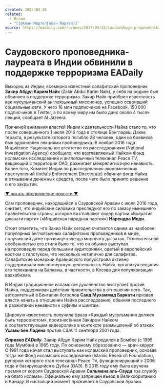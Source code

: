 ```yaml
---
created: 2025-03-26
related:
  - Ислам
  - "[[@Алан Мартел|Алан Мартел]]"
source: https://eadaily.com/ru/news/2017/05/22/saudovskogo-propovednika-laureata-v-indii-obvinili-v-podderzhke-terrorizma
---
```


# Саудовского проповедника-лауреата в Индии обвинили в поддержке терроризма EADaily
Выходец из Индии, всемирно известный салафитский проповедник **Закир Абдул Карим Найк** (Zakir Abdul Karim Naik), у себя на родине был обвиннен в поддержке терроризма. Закир Найк приобрел известность как мусульманский англоязычный миссионер, успешно освоивший социальные сети. У него 16 млн подписчиков на Facebook, 150 000 подписчиков в Twitter, а по всему миру им было дано около 4 тысяч лекций, сообщает Al Jazeera.

Причиной внимания властей Индии к деятельности Найка стало то, что после совершенного 1 июля 2016 года в столице Бангладеш Дакке теракта, в результате которого погибло 28 человек, один из боевиков был вдохновлен лекциями проповедника. В ноябре 2016 года Индийское Национальное агентство по расследованиям (National Investigation Agency) сообщило, что возглавляемый Найком Фонд исламских исследований и англоязычный телеканал Peace TV, вещающий с территории ОАЭ, разжигает межрелигиозную ненависть. Более того, Комитет Индии по расследованию экономических преступлений (India's Enforcement Directorate) обвинил фонд Найка в отмывании денежных средств, после чего было принято решение о его закрытии.

[▼ читать продолжение новости ▼](https://eadaily.com/ru/news/2017/05/22/#after_incut_1)

Сам проповедник, находящийся в Саудовской Аравии с июля 2016 года, считает, что индийские силовики преследуют его по заказу нынешнего правительства страны, которое возглавляют лидер партии «Бхаратия джанати парти» («Индийская народная партия») **Нарендра Моди**.

Стоит отметить, что Закир Найк сегодня считается одним из наиболее популярных англоязычных салафитских проповедников в мире, получивший даже прозвище «звезда мирового дагвата». Отличительной особенностью его стиля было то, что он обычно выступал на проповедях перед большими аудиториями, одетый в европейский костюм с галстуком, что несколько нетипично для салафитов. Салафитские монархии Аравийского полуострова активно поддерживали миссионерскую деятельность Найка, организуя вещания его телеканала на Балканы, в частности, в Косово для популяризации ваххабизма.

В Индии традиционное исламское духовенство выступает против Найка, поддерживая действия правительства в отношении него. Так, авторитетный в Бенгалии богослов **Саид Мухаммад Баркати** призвал власти начать в отношении Найка расследование, обвиняя последнего в разжигании ненависти к суфиям и шиитам.

Широкую известность получила фраза «Каждый мусульманин должен быть террористом», произнесённая Закиром Найком в соответствующем видеоролике в контексте размышлений об атаках **Усамы бен Ладена** против США 11 сентября 2001 года.

***Справка EADaily.*** Закир Абдул Карим Найк родился в Бомбее (с 1995 года Мумбаи) в 1965 году. По основному образованию — врач-хирург. С 1991 года начал стал выступать как исламский проповедник, основав тогда же Фонд исламских исследований (Islamic Research Foundation), рупором которого стал телеканал Peace TV, функционирующий с 2006 года и базирующийся в Дубаи (ОАЭ). В 2015 году ему была вручена премия от короля Саудовской Аравии **Сальмана аль-Сауда** «за службу на благо ислама». Официально ему запрещен въезд в Великобританию и Канаду. В настоящий момент проживает в Саудовской Аравии.